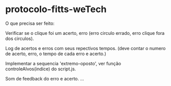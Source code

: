 # protocolo-fitts-weTech

O que precisa ser feito:

Verificar se o clique foi um acerto, erro (erro circulo errado, erro clique fora dos circulos).

Log de acertos e erros com seus repectivos tempos.
(deve contar o numero de acerto, erro, o tempo de cada erro e acerto.)

Implementar a sequencia 'extremo-oposto', ver função controleAlvos(indice) do script.js.

Som de feedback do erro e acerto.
...
